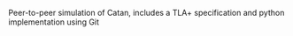 Peer-to-peer simulation of Catan, includes a TLA+ specification and python implementation using Git
